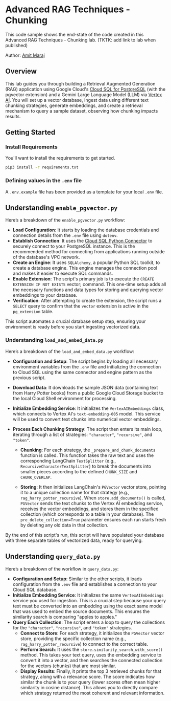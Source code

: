 # Advanced RAG Techniques - Chunking

This code sample shows the end-state of the code created in this Advanced RAG Techniques - Chunking lab. (TKTK: add link to lab when published)

Author: [Amit Maraj](https://github.com/amitkmaraj)

## Overview

This lab guides you through building a Retrieval Augmented Generation (RAG) application using Google Cloud's [Cloud SQL for PostgreSQL](https://cloud.google.com/sql/docs/postgres) (with the pgvector extension) and a Gemini Large Language Model (LLM) via [Vertex AI](https://cloud.google.com/vertex-ai/docs). You will set up a vector database, ingest data using different text chunking strategies, generate embeddings, and create a retrieval mechanism to query a sample dataset, observing how chunking impacts results.

## Getting Started

### Install Requirements

You'll want to install the requirements to get started. 

```bash
pip3 install -r requirements.txt
```

### Defining values in the `.env` file

A `.env.example` file has been provided as a template for your local `.env` file. 

## Understanding `enable_pgvector.py`

Here’s a breakdown of the `enable_pgvector.py` workflow:

- **Load Configuration**: It starts by loading the database credentials and connection details from the `.env` file using `dotenv`. 
- **Establish Connection**: It uses the [Cloud SQL Python Connector](https://github.com/GoogleCloudPlatform/cloud-sql-python-connector) to securely connect to your PostgreSQL instance. This is the recommended method for connecting from applications running outside of the database's VPC network. 
- **Create an Engine**: It uses `SQLAlchemy`, a popular Python SQL toolkit, to create a database engine. This engine manages the connection pool and makes it easier to execute SQL commands. 
- **Enable Extension**: The script's primary job is to execute the `CREATE EXTENSION IF NOT EXISTS` vector; command.  This one-time setup adds all the necessary functions and data types for storing and querying vector embeddings to your database.
- **Verification**: After attempting to create the extension, the script runs a `SELECT` query to confirm that the `vector` extension is active in the `pg_extension` table. 

This script automates a crucial database setup step, ensuring your environment is ready before you start ingesting vectorized data.

### Understanding `load_and_embed_data.py`

Here’s a breakdown of the `load_and_embed_data.py` workflow:

- **Configuration and Setup**: The script begins by loading all necessary environment variables from the `.env` file and initializing the connection to Cloud SQL using the same connector and engine pattern as the previous script. 
- **Download Data**: It downloads the sample JSON data (containing text from Harry Potter books) from a public Google Cloud Storage bucket to the local Cloud Shell environment for processing. 
- **Initialize Embedding Service**: It initializes the `VertexAIEmbeddings` class, which connects to Vertex AI's `text-embedding-005` model. This service will be used to convert text chunks into numerical vector embeddings. 
- **Process Each Chunking Strategy**: The script then enters its main loop, iterating through a list of strategies: `"character"`, `"recursive"`, and `"token"`. 

    - **Chunking**: For each strategy, the `_prepare_and_chunk_documents` function is called. This function takes the raw text and uses the corresponding LangChain `TextSplitter` (e.g., `RecursiveCharacterTextSplitter`) to break the documents into smaller pieces according to the defined `CHUNK_SIZE` and `CHUNK_OVERLAP`. 

    - **Storing**: It then initializes LangChain's `PGVector` vector store, pointing it to a unique collection name for that strategy (e.g., `rag_harry_potter_recursive`). When `store.add_documents()` is called, `PGVector` sends the text chunks to the Vertex AI embedding service, receives the vector embeddings, and stores them in the specified collection (which corresponds to a table in your database). The `pre_delete_collection=True` parameter ensures each run starts fresh by deleting any old data in that collection. 

By the end of this script's run, this script will have populated your database with three separate tables of vectorized data, ready for querying.

## Understanding `query_data.py`

Here’s a breakdown of the workflow in  `query_data.py`:

- **Configuration and Setup**: Similar to the other scripts, it loads configuration from the `.env` file and establishes a connection to your Cloud SQL database. 
- **Initialize Embedding Service**: It initializes the same `VertexAIEmbeddings` service you used for ingestion. This is a crucial step because your query text must be converted into an embedding using the exact same model that was used to embed the source documents. This ensures the similarity search is comparing "apples to apples." 
- **Query Each Collection**: The script enters a loop to query the collections for the `"character"`, `"recursive"`, and `"token"` strategies.
    - **Connect to Store**: For each strategy, it initializes the `PGVector` vector store, providing the specific collection name (e.g., `rag_harry_potter_recursive`) to connect to the correct table. 
    - **Perform Search**: It uses the `store.similarity_search_with_score()` method. This takes your text query, uses the embedding service to convert it into a vector, and then searches the connected collection for the vectors (chunks) that are most similar.
    - **Display Results**: Finally, it prints the top 3 retrieved chunks for that strategy, along with a relevance score. The score indicates how similar the chunk is to your query (lower scores often mean higher similarity in cosine distance). This allows you to directly compare which strategy returned the most coherent and relevant information.
